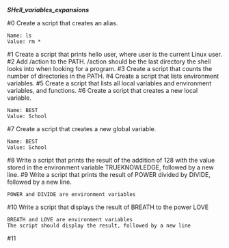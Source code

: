***SHell_variables_expansions***

#0
Create a script that creates an alias.

    Name: ls
    Value: rm *
#1
Create a script that prints hello user, where user is the current Linux user.
#2
Add /action to the PATH. /action should be the last directory the shell looks into when looking for a program.
#3
Create a script that counts the number of directories in the PATH.
#4
Create a script that lists environment variables.
#5
Create a script that lists all local variables and environment variables, and functions.
#6
Create a script that creates a new local variable.

    Name: BEST
    Value: School
#7
Create a script that creates a new global variable.

    Name: BEST
    Value: School
#8
Write a script that prints the result of the addition of 128 with the value stored in the environment variable TRUEKNOWLEDGE, followed by a new line.
#9
Write a script that prints the result of POWER divided by DIVIDE, followed by a new line.

    POWER and DIVIDE are environment variables
#10
Write a script that displays the result of BREATH to the power LOVE

    BREATH and LOVE are environment variables
    The script should display the result, followed by a new line
#11
